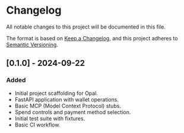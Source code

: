 # Changelog

All notable changes to this project will be documented in this file.

The format is based on [Keep a Changelog](https://keepachangelog.com/en/1.0.0/),
and this project adheres to [Semantic Versioning](https://semver.org/spec/v2.0.0.html).

## [0.1.0] - 2024-09-22

### Added
- Initial project scaffolding for Opal.
- FastAPI application with wallet operations.
- Basic MCP (Model Context Protocol) stubs.
- Spend controls and payment method selection.
- Initial test suite with fixtures.
- Basic CI workflow.
